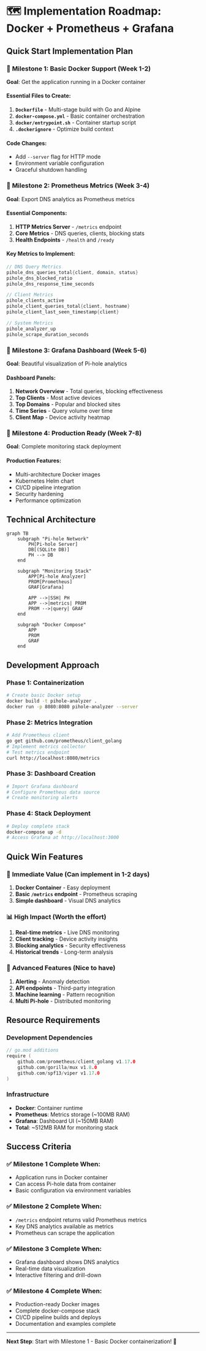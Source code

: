 # 🗺️ Implementation Roadmap: Docker + Prometheus + Grafana

## Quick Start Implementation Plan

### 🎯 **Milestone 1: Basic Docker Support** (Week 1-2)
**Goal**: Get the application running in a Docker container

#### Essential Files to Create:
1. **`Dockerfile`** - Multi-stage build with Go and Alpine
2. **`docker-compose.yml`** - Basic container orchestration
3. **`docker/entrypoint.sh`** - Container startup script
4. **`.dockerignore`** - Optimize build context

#### Code Changes:
- Add `--server` flag for HTTP mode
- Environment variable configuration
- Graceful shutdown handling

### 🎯 **Milestone 2: Prometheus Metrics** (Week 3-4)  
**Goal**: Export DNS analytics as Prometheus metrics

#### Essential Components:
1. **HTTP Metrics Server** - `/metrics` endpoint
2. **Core Metrics** - DNS queries, clients, blocking stats
3. **Health Endpoints** - `/health` and `/ready`

#### Key Metrics to Implement:
```go
// DNS Query Metrics
pihole_dns_queries_total{client, domain, status}
pihole_dns_blocked_ratio
pihole_dns_response_time_seconds

// Client Metrics  
pihole_clients_active
pihole_client_queries_total{client, hostname}
pihole_client_last_seen_timestamp{client}

// System Metrics
pihole_analyzer_up
pihole_scrape_duration_seconds
```

### 🎯 **Milestone 3: Grafana Dashboard** (Week 5-6)
**Goal**: Beautiful visualization of Pi-hole analytics

#### Dashboard Panels:
1. **Network Overview** - Total queries, blocking effectiveness
2. **Top Clients** - Most active devices
3. **Top Domains** - Popular and blocked sites
4. **Time Series** - Query volume over time
5. **Client Map** - Device activity heatmap

### 🎯 **Milestone 4: Production Ready** (Week 7-8)
**Goal**: Complete monitoring stack deployment

#### Production Features:
- Multi-architecture Docker images
- Kubernetes Helm chart
- CI/CD pipeline integration
- Security hardening
- Performance optimization

## Technical Architecture

```mermaid
graph TB
    subgraph "Pi-hole Network"
        PH[Pi-hole Server]
        DB[(SQLite DB)]
        PH --> DB
    end
    
    subgraph "Monitoring Stack"
        APP[Pi-hole Analyzer]
        PROM[Prometheus]
        GRAF[Grafana]
        
        APP -->|SSH| PH
        APP -->|metrics| PROM
        PROM -->|query| GRAF
    end
    
    subgraph "Docker Compose"
        APP
        PROM  
        GRAF
    end
```

## Development Approach

### Phase 1: Containerization
```bash
# Create basic Docker setup
docker build -t pihole-analyzer .
docker run -p 8080:8080 pihole-analyzer --server
```

### Phase 2: Metrics Integration
```bash
# Add Prometheus client
go get github.com/prometheus/client_golang
# Implement metrics collector
# Test metrics endpoint
curl http://localhost:8080/metrics
```

### Phase 3: Dashboard Creation
```bash
# Import Grafana dashboard
# Configure Prometheus data source
# Create monitoring alerts
```

### Phase 4: Stack Deployment
```bash
# Deploy complete stack
docker-compose up -d
# Access Grafana at http://localhost:3000
```

## Quick Win Features

### 🚀 **Immediate Value** (Can implement in 1-2 days)
1. **Docker Container** - Easy deployment
2. **Basic `/metrics` endpoint** - Prometheus scraping
3. **Simple dashboard** - Visual DNS analytics

### 📊 **High Impact** (Worth the effort)
1. **Real-time metrics** - Live DNS monitoring
2. **Client tracking** - Device activity insights  
3. **Blocking analytics** - Security effectiveness
4. **Historical trends** - Long-term analysis

### 🔧 **Advanced Features** (Nice to have)
1. **Alerting** - Anomaly detection
2. **API endpoints** - Third-party integration
3. **Machine learning** - Pattern recognition
4. **Multi Pi-hole** - Distributed monitoring

## Resource Requirements

### Development Dependencies
```go
// go.mod additions
require (
    github.com/prometheus/client_golang v1.17.0
    github.com/gorilla/mux v1.8.0
    github.com/spf13/viper v1.17.0
)
```

### Infrastructure
- **Docker**: Container runtime
- **Prometheus**: Metrics storage (~100MB RAM)
- **Grafana**: Dashboard UI (~150MB RAM)
- **Total**: ~512MB RAM for monitoring stack

## Success Criteria

### ✅ **Milestone 1 Complete When:**
- Application runs in Docker container
- Can access Pi-hole data from container
- Basic configuration via environment variables

### ✅ **Milestone 2 Complete When:**
- `/metrics` endpoint returns valid Prometheus metrics
- Key DNS analytics available as metrics
- Prometheus can scrape the application

### ✅ **Milestone 3 Complete When:**
- Grafana dashboard shows DNS analytics
- Real-time data visualization
- Interactive filtering and drill-down

### ✅ **Milestone 4 Complete When:**
- Production-ready Docker images
- Complete docker-compose stack
- CI/CD pipeline builds and deploys
- Documentation and examples complete

---

**Next Step**: Start with Milestone 1 - Basic Docker containerization! 🐳
